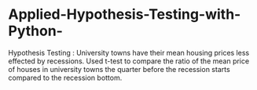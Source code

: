 # Applied-Hypothesis-Testing-with-Python-
Hypothesis Testing : University towns have their mean housing prices less effected by recessions. Used t-test to compare the ratio of the mean price of houses in university towns the quarter before the recession starts compared to the recession bottom. 
